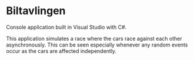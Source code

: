 # Biltavlingen

Console application built in Visual Studio with C#.

This application simulates a race where the cars race against each other asynchronously. This can be seen especially whenever any random events occur as the cars are affected independently.